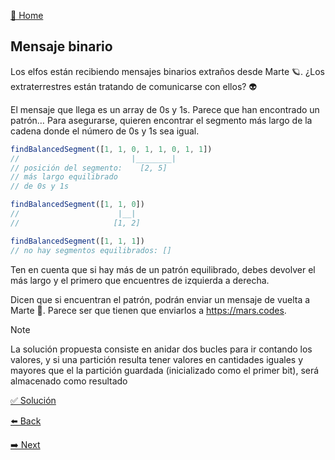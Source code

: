 [🏡 Home](https://github.com/jcuencagento/JCG-adventJS)

## Mensaje binario

Los elfos están recibiendo mensajes binarios extraños desde Marte 🪐. ¿Los extraterrestres están tratando de comunicarse con ellos? 👽

El mensaje que llega es un array de 0s y 1s. Parece que han encontrado un patrón… 
Para asegurarse, quieren encontrar el segmento más largo de la cadena donde el número de 0s y 1s sea igual.

```javascript
findBalancedSegment([1, 1, 0, 1, 1, 0, 1, 1])
//                         |________|
// posición del segmento:    [2, 5]
// más largo equilibrado
// de 0s y 1s

findBalancedSegment([1, 1, 0])
//                      |__|
//                     [1, 2]

findBalancedSegment([1, 1, 1])
// no hay segmentos equilibrados: []
```

Ten en cuenta que si hay más de un patrón equilibrado, debes devolver el más largo y el primero que encuentres de izquierda a derecha.

Dicen que si encuentran el patrón, podrán enviar un mensaje de vuelta a Marte 🚀. Parece ser que tienen que enviarlos a https://mars.codes.

> [!NOTE]
> La solución propuesta consiste en anidar dos bucles para ir contando los valores, y si una partición resulta tener valores en cantidades
> iguales y mayores que el la partición guardada (inicializado como el primer bit), será almacenado como resultado

[✅ Solución](https://github.com/jcuencagento/JCG-adventJS/blob/master/december_21.js)


[⬅️ Back](https://github.com/jcuencagento/JCG-adventJS/blob/master/december_20.md)


[➡️ Next](https://github.com/jcuencagento/JCG-adventJS/blob/master/december_22.md)
